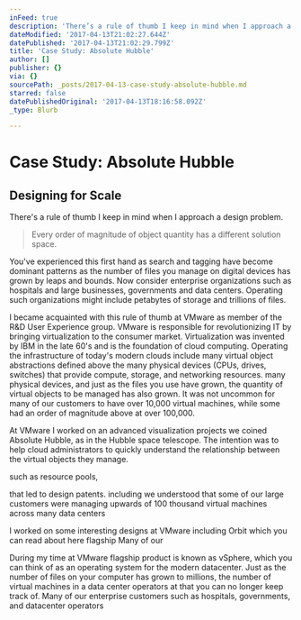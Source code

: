 ```yaml
---
inFeed: true
description: 'There’s a rule of thumb I keep in mind when I approach a design problem. '
dateModified: '2017-04-13T21:02:27.644Z'
datePublished: '2017-04-13T21:02:29.799Z'
title: 'Case Study: Absolute Hubble'
author: []
publisher: {}
via: {}
sourcePath: _posts/2017-04-13-case-study-absolute-hubble.md
starred: false
datePublishedOriginal: '2017-04-13T18:16:58.092Z'
_type: Blurb

---
```

# Case Study: Absolute Hubble

## Designing for Scale

There's a rule of thumb I keep in mind when I approach a design problem. 
> 
> Every order of magnitude of object quantity has a different solution space. 

You've experienced this first hand as search and tagging have become dominant patterns as the number of files you manage on digital devices has grown by leaps and bounds. Now consider enterprise organizations such as hospitals and large businesses, governments and data centers. Operating such organizations might include petabytes of storage and trillions of files. 

I became acquainted with this rule of thumb at VMware as member of the R&D User Experience group. VMware is responsible for revolutionizing IT by bringing virtualization to the consumer market. Virtualization was invented by IBM in the late 60's and is the foundation of cloud computing. Operating the infrastructure of today's modern clouds include many virtual object abstractions defined above the many physical devices (CPUs, drives, switches) that provide compute, storage, and networking resources. many physical devices, and just as the files you use have grown, the quantity of virtual objects to be managed has also grown. It was not uncommon for many of our customers to have over 10,000 virtual machines, while some had an order of magnitude above at over 100,000\. 

At VMware I worked on an advanced visualization projects we coined Absolute Hubble, as in the Hubble space telescope. The intention was to help cloud administrators to quickly understand the relationship between the virtual objects they manage. 

such as resource pools, 

that led to design patents. including we understood that some of our large customers were managing upwards of 100 thousand virtual machines across many data centers 

I worked on some interesting designs at VMware including Orbit which you can read about here flagship Many of our 

During my time at VMware flagship product is known as vSphere, which you can think of as an operating system for the modern datacenter. Just as the number of files on your computer has grown to millions, the number of virtual machines in a data center operators at that you can no longer keep track of. Many of our enterprise customers such as hospitals, governments, and datacenter operators